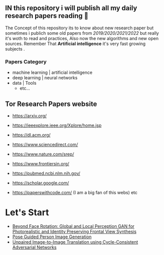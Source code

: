 
##  IN this repository i will publish all my daily research papers reading 📖 
The Concept of this repository its to know about new research paper but sometimes i publich some old papers from *2019/2020/2021/2022* but really it's woth to read and practices, Also now the new algorithms and new open sources.
Remember That **Artificial intelligence** it's very fast growing subjects .


### Papers Category 

- machine learning | artificial intelligence 
- deep learning | neural networks 
- data | Tools
     - etc...
## Tor Research Papers website

- https://arxiv.org/

- https://ieeexplore.ieee.org/Xplore/home.jsp

- https://dl.acm.org/

- https://www.sciencedirect.com/ 

- https://www.nature.com/srep/

- https://www.frontiersin.org/
  
- https://pubmed.ncbi.nlm.nih.gov/
  
- https://scholar.google.com/
  
- https://paperswithcode.com/ (I am a big fan of this webs)
etc 

# **Let's Start**
- [Beyond Face Rotation: Global and Local Perception GAN for Photorealistic and Identity Preserving Frontal View Synthesis](https://arxiv.org/abs/1704.04086)
- [Pose Guided Person Image Generation](https://arxiv.org/abs/1705.09368)
- [Unpaired Image-to-Image Translation using Cycle-Consistent Adversarial Networks](https://arxiv.org/abs/1703.10593)

